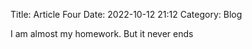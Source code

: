 Title: Article Four
Date: 2022-10-12 21:12
Category: Blog

I am almost my homework. But it never ends